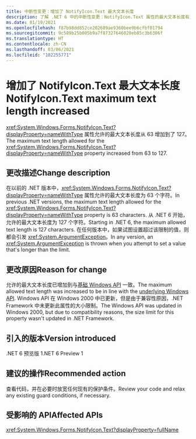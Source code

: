 ```yaml
---
title: 中断性变更：增加了 NotifyIcon.Text 最大文本长度
description: 了解 .NET 6 中的中断性变更：NotifyIcon.Text 属性的最大文本长度有所增加。
ms.date: 01/19/2021
ms.openlocfilehash: f87b98dd852ce202689ae9360bee9b6cfbf01794
ms.sourcegitcommit: 9c589b25b005b9a7f87327646020eb85c3b6306f
ms.translationtype: HT
ms.contentlocale: zh-CN
ms.lasthandoff: 03/06/2021
ms.locfileid: "102255771"
---
```

# <a name="notifyicontext-maximum-text-length-increased"></a><span data-ttu-id="51707-103">增加了 NotifyIcon.Text 最大文本长度</span><span class="sxs-lookup"><span data-stu-id="51707-103">NotifyIcon.Text maximum text length increased</span></span>

<span data-ttu-id="51707-104"><xref:System.Windows.Forms.NotifyIcon.Text?displayProperty=nameWithType> 属性允许的最大文本长度从 63 增加到了 127。</span><span class="sxs-lookup"><span data-stu-id="51707-104">The maximum text length allowed for the <xref:System.Windows.Forms.NotifyIcon.Text?displayProperty=nameWithType> property increased from 63 to 127.</span></span>

## <a name="change-description"></a><span data-ttu-id="51707-105">更改描述</span><span class="sxs-lookup"><span data-stu-id="51707-105">Change description</span></span>

<span data-ttu-id="51707-106">在以前的 .NET 版本中，<xref:System.Windows.Forms.NotifyIcon.Text?displayProperty=nameWithType> 属性允许的最大文本长度为 63 个字符。</span><span class="sxs-lookup"><span data-stu-id="51707-106">In previous .NET versions, the maximum text length allowed for the <xref:System.Windows.Forms.NotifyIcon.Text?displayProperty=nameWithType> property is 63 characters.</span></span> <span data-ttu-id="51707-107">从 .NET 6 开始，允许的最大文本长度为 127 个字符。</span><span class="sxs-lookup"><span data-stu-id="51707-107">Starting in .NET 6, the maximum allowed text length is 127 characters.</span></span> <span data-ttu-id="51707-108">在任何版本中，如果试图设置超过该限制的值，则都会引发 <xref:System.ArgumentException>。</span><span class="sxs-lookup"><span data-stu-id="51707-108">In any version, an <xref:System.ArgumentException> is thrown when you attempt to set a value that's longer than the limit.</span></span>

## <a name="reason-for-change"></a><span data-ttu-id="51707-109">更改原因</span><span class="sxs-lookup"><span data-stu-id="51707-109">Reason for change</span></span>

<span data-ttu-id="51707-110">允许的最大文本长度已增加到与[基础 Windows API](/windows/win32/api/shellapi/ns-shellapi-notifyicondataw#nif_showtip-0x00000080) 一致。</span><span class="sxs-lookup"><span data-stu-id="51707-110">The maximum allowed text length was increased to be in line with the [underlying Windows API](/windows/win32/api/shellapi/ns-shellapi-notifyicondataw#nif_showtip-0x00000080).</span></span> <span data-ttu-id="51707-111">Windows API 在 Windows 2000 中已更新，但是由于兼容性原因，.NET Framework 中未更新此属性的大小限制。</span><span class="sxs-lookup"><span data-stu-id="51707-111">The Windows API was updated in Windows 2000, but due to compatibility reasons, the size limit for this property wasn't updated in .NET Framework.</span></span>

## <a name="version-introduced"></a><span data-ttu-id="51707-112">引入的版本</span><span class="sxs-lookup"><span data-stu-id="51707-112">Version introduced</span></span>

<span data-ttu-id="51707-113">.NET 6 预览版 1</span><span class="sxs-lookup"><span data-stu-id="51707-113">.NET 6 Preview 1</span></span>

## <a name="recommended-action"></a><span data-ttu-id="51707-114">建议的操作</span><span class="sxs-lookup"><span data-stu-id="51707-114">Recommended action</span></span>

<span data-ttu-id="51707-115">查看代码，并在必要时放宽任何现有的保护条件。</span><span class="sxs-lookup"><span data-stu-id="51707-115">Review your code and relax any existing guard conditions, if necessary.</span></span>

## <a name="affected-apis"></a><span data-ttu-id="51707-116">受影响的 API</span><span class="sxs-lookup"><span data-stu-id="51707-116">Affected APIs</span></span>

<xref:System.Windows.Forms.NotifyIcon.Text?displayProperty=fullName>

<!--

### Affected APIs

- `P:System.Windows.Forms.NotifyIcon.Text`

### Category

Windows Forms

-->
